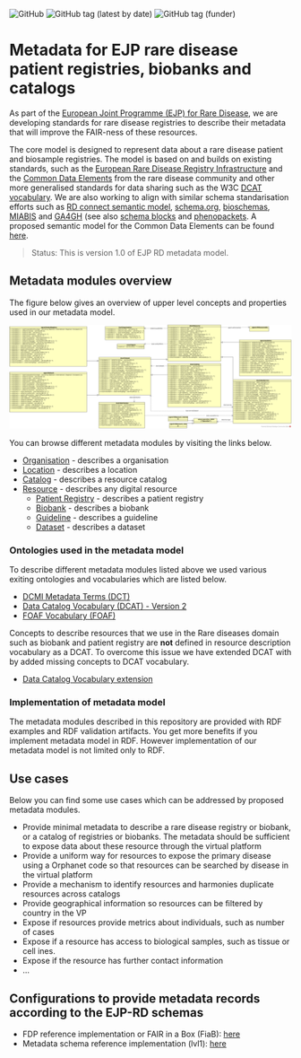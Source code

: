 ![GitHub](https://img.shields.io/github/license/ejp-rd-vp/resource-metadata-schema)
![GitHub tag (latest by date)](https://img.shields.io/github/v/tag/ejp-rd-vp/resource-metadata-schema)
![GitHub tag (funder)](https://img.shields.io/badge/funder-EJP%20RD-brightgreen)

# Metadata for EJP rare disease patient registries, biobanks and catalogs

As part of the [European Joint Programme (EJP) for Rare Disease](http://www.ejprarediseases.org), we are developing standards for rare disease registries to describe their metadata that will improve the FAIR-ness of these resources.

The core model is designed to represent data about a rare disease patient and biosample registries. The model is based on and builds on existing standards, such as the [European Rare Disease Registry Infrastructure](https://eu-rd-platform.jrc.ec.europa.eu) and the [Common Data Elements](http://www.erare.eu/sites/default/files/SetCommonData-EU%20RD%20Platform_CDS%20_final.pdf) from the rare disease community and other more generalised standards for data sharing such as the W3C [DCAT vocabulary](https://www.w3.org/TR/vocab-dcat/). We are also working to align with similar schema standarisation efforts such as [RD connect semantic model](https://github.com/LUMC-BioSemantics/Rare-Disease-Semantic-Model), [schema.org](https://schema.org), [bioschemas](https://bioschemas.org), [MIABIS](https://github.com/MIABIS/miabis/wiki) and [GA4GH](https://www.ga4gh.org) (see also [schema blocks](https://schemablocks.org) and [phenopackets](http://phenopackets.org). A proposed semantic model for the Common Data Elements can be found [here](https://github.com/ejp-rd-vp/CDE-semantic-model).


> Status: This is version 1.0 of EJP RD metadata model.

## Metadata modules overview

The figure below gives an overview of upper level concepts and properties used in our metadata model.

<p align="center"> 
	<img src="images/correctKeywordDAtasetOrganisation.png"> 
</p> 

You can browse different metadata modules by visiting the links below.

* [Organisation](docs/organisation.md) - describes a organisation
* [Location](docs/location.md) - describes a location
* [Catalog](docs/catalog.md) - describes a resource catalog
* [Resource](docs/resource.md) - describes any digital resource
	* [Patient Registry](docs/patient-registry.md) - describes a patient registry
	* [Biobank](docs/biobank.md) - describes a biobank
	* [Guideline](docs/guideline.md) - describes a guideline
	* [Dataset](docs/dataset.md) - describes a dataset

### Ontologies used in the metadata model

To describe different metadata modules listed above we used various exiting ontologies and vocabularies which are listed below.

* [DCMI Metadata Terms (DCT)](https://www.dublincore.org/specifications/dublin-core/dcmi-terms/)
* [Data Catalog Vocabulary (DCAT) - Version 2](https://www.w3.org/TR/vocab-dcat-2)
* [FOAF Vocabulary (FOAF)](http://xmlns.com/foaf/spec/)

Concepts to describe resources that we use in the Rare diseases domain such as biobank and patient registry are <b>not</b> defined in resource description vocabulary as a DCAT. To overcome this issue we have extended DCAT with by added missing concepts to DCAT vocabulary.

* [Data Catalog Vocabulary extension](https://github.com/ejp-rd-vp/resource-metadata-schema-ontology)

 

### Implementation of metadata model

The metadata modules described in this repository are provided with RDF examples and RDF validation artifacts. You get more benefits if you implement metadata model in RDF. However implementation of our metadata model is not limited only to RDF.

## Use cases

Below you can find some use cases which can be addressed by proposed metadata modules. 

* Provide minimal metadata to describe a rare disease registry or biobank, or a catalog of registries or biobanks. The metadata should
be sufficient to expose data about these resource through the virtual platform
* Provide a uniform way for resources to expose the primary disease using a Orphanet code so that resources can be searched by disease in the virtual platform
* Provide a mechanism to identify resources and harmonies duplicate resources across catalogs
* Provide geographical information so resources can be filtered by country in the VP
* Expose if resources provide metrics about individuals, such as number of cases
* Expose if a resource has access to biological samples, such as tissue or cell ines.
* Expose if the resource has further contact information
* ...

## Configurations to provide metadata records according to the EJP-RD schemas

* FDP reference implementation or FAIR in a Box (FiaB): [here](https://github.com/ejp-rd-vp/FDP-Reference-Implementation-Configuration)
* Metadata schema reference implementation (lvl1): [here](https://vp-onboarding-doc.readthedocs.io/en/latest/level_1/onboard.html#)

